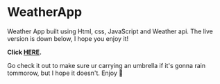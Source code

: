 #  WeatherApp

Weather App built using Html, css, JavaScript and Weather api. The live version is down below, I hope you enjoy it!

**Click [HERE](https://silver-brioche-ed63f4.netlify.app).**


Go check it out to make sure ur carrying an umbrella if it's gonna rain tommorow, but I hope it doesn't. Enjoy 🌈



